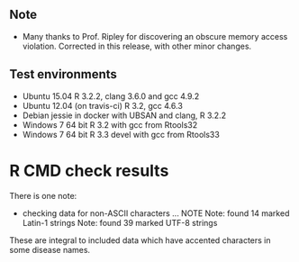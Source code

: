 ## Note
* Many thanks to Prof. Ripley for discovering an obscure memory access violation. Corrected in this release, with other minor changes.

## Test environments
* Ubuntu 15.04 R 3.2.2, clang 3.6.0 and gcc 4.9.2
* Ubuntu 12.04 (on travis-ci) R 3.2, gcc 4.6.3
* Debian jessie in docker with UBSAN and clang, R 3.2.2
* Windows 7 64 bit R 3.2 with gcc from Rtools32
* Windows 7 64 bit R 3.3 devel with gcc from Rtools33

# R CMD check results

There is one note:

* checking data for non-ASCII characters ... NOTE
  Note: found 14 marked Latin-1 strings
  Note: found 39 marked UTF-8 strings

These are integral to included data which have accented characters in some disease names.
